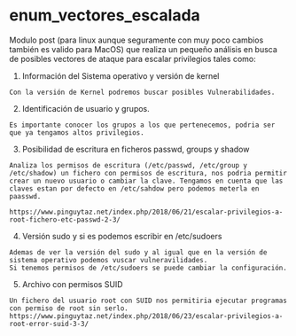 # enum_vectores_escalada

Modulo post (para linux aunque seguramente con muy poco cambios también es valido para MacOS) que realiza un pequeño análisis en
busca de posibles vectores de ataque para escalar privilegios tales como:

  1. Información del Sistema operativo y versión de kernel
  
    Con la versión de Kernel podremos buscar posibles Vulnerabilidades.
  
  2. Identificación de usuario y grupos.
  
    Es importante conocer los grupos a los que pertenecemos, podria ser que ya tengamos altos privilegios.
  
  3. Posibilidad de escritura en ficheros passwd, groups y shadow
  
    Analiza los permisos de escritura (/etc/passwd, /etc/group y /etc/shadow) un fichero con permisos de escritura, nos podria permitir crear un nuevo usuario o cambiar la clave. Tengamos en cuenta que las claves estan por defecto en /etc/sahdow pero podemos meterla en paasswd.
    
    https://www.pinguytaz.net/index.php/2018/06/21/escalar-privilegios-a-root-fichero-etc-passwd-2-3/
  
  4. Versión sudo y si es podemos escribir en /etc/sudoers
  
    Ademas de ver la versión del sudo y al igual que en la versión de sistema operativo podemos vuscar vulneravilidades.
    Si tenemos permisos de /etc/sudoers se puede cambiar la configuración.
  
  5. Archivo con permisos SUID
  
    Un fichero del usuario root con SUID nos permitiria ejecutar programas con permiso de root sin serlo.
    https://www.pinguytaz.net/index.php/2018/06/23/escalar-privilegios-a-root-error-suid-3-3/
  
 
